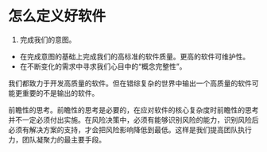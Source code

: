 # 怎么定义好软件

1. 完成我们的意图。
- 在完成意图的基础上完成我们的高标准的软件质量。更高的软件可维护性。
- 在不断变化的需求中寻求我们心目中的“概念完整性”。

我们都致力于开发高质量的软件。但在错综复杂的世界中输出一个高质量的软件可能更重要的不是输出的软件。


前瞻性的思考。前瞻性的思考是必要的，在应对软件的核心复杂度时前瞻性的思考并不一定必须付出实施。在风险决策中，必须有能够识别风险的能力，识别风险后必须有解决方案的支持，才会把风险影响降低到最低。这样是我们提高团队执行力，团队凝聚力的最主要手段。